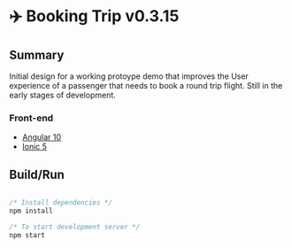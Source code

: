 # ✈️ Booking Trip v0.3.15

## Summary

Initial design for a working protoype demo that improves the User experience of a passenger that needs to book a round trip flight. Still in the early stages of development.

### Front-end

- [Angular 10](https://angular.io)
- [Ionic 5](https://ionicframework.com)

## Build/Run

```javascript

/* Install dependencies */
npm install

/* To start development server */
npm start

```
